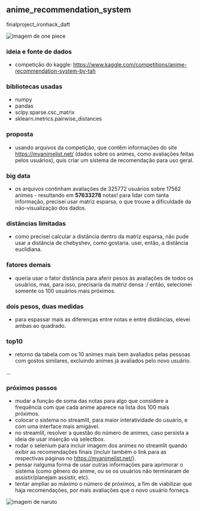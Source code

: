 ## anime_recommendation_system
finalproject_ironhack_daft

![imagem de one piece](https://cdn.vox-cdn.com/thumbor/xBIBkXiGLcP-kph3pCX61U7RMPY=/0x0:1400x788/1200x800/filters:focal(588x282:812x506)/cdn.vox-cdn.com/uploads/chorus_image/image/70412073/0377c76083423a1414e4001161e0cdffb0b36e1f_760x400.0.png)

### ideia e fonte de dados

- competição do kaggle:
  https://www.kaggle.com/competitions/anime-recommendation-system-by-tah

### bibliotecas usadas

- numpy
- pandas
- scipy.sparse.csc_matrix
- sklearn.metrics.pairwise_distances

### proposta

- usando arquivos da competição, que contêm informações do site https://myanimelist.net/ (dados sobre os animes, como avaliações feitas pelos usuários), quis criar um sistema de recomendação para uso geral.

### big data

- os arquivos continham avaliações de 325772 usuários sobre 17562 animes - resultando em **57633278** notas! para lidar com tanta informação, precisei usar matriz esparsa, o que trouxe a dificuldade da não-visualização dos dados.

### distâncias limitadas

- como precisei calcular a distância dentro da matriz esparsa, não pude usar a distância de chebyshev, como gostaria. usei, então, a distância euclidiana.

### fatores demais

- queria usar o fator distância para aferir pesos às avaliações de todos os usuários, mas, para isso, precisaria da matriz densa :/ então, selecionei somente os 100 usuários mais próximos.

### dois pesos, duas medidas

- para espassar mais as diferenças entre notas e entre distâncias, elevei ambas ao quadrado.

### top10

- retorno da tabela com os 10 animes mais bem avaliados pelas pessoas com gostos similares, excluindo animes já avaliados pelo novo usuário.

...

### próximos passos

- mudar a função de soma das notas para algo que considere a frequência com que cada anime aparece na lista dos 100 mais próximos.
- colocar o sistema no streamlit, para maior interatividade do usuário, e com uma interface mais amigável.
- no streamlit, resolver a questão do número de animes, caso persista a ideia de usar inserção via selectbox.
- rodar o selenium para incluir imagem dos animes no streamlit quando exibir as recomendações finais (incluir também o link para as respectivas páginas no https://myanimelist.net/).
- pensar nalguma forma de usar outras informações para aprimorar o sistema (como gênero do anime, ou se os usuários não terminaram de assistir/planejam assistir, etc).
- tentar ampliar ao máximo o número de próximos, a fim de viabilizar que haja recomendações, por mais avaliações que o novo usuário forneça.

![imagem de naruto](https://static.marriedgames.com.br/82bae879-naruto-classico-e-naruto-shippuden-fillers.jpg)